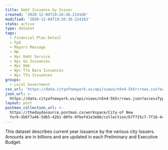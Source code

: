 ```yaml
---
title: Debt Issuance by Issuer
created: '2020-12-04T19:26:36.214168'
modified: '2020-12-04T19:26:36.214183'
state: active
type: dataset
tags:
  - Financial Plan Detail
  - Fpd
  - Mayors Message
  - Mm
  - Nyc Debt Service
  - Nyc Go Issuances
  - Nyc Omb
  - Nyc Tfa Bara Issuances
  - Nyc Tfa Issuances
groups:
  - Local Government
csv_url: 'https://data.cityofnewyork.us/api/views/n5n4-5k5r/rows.csv?accessType=DOWNLOAD'
json_url: >-
  https://data.cityofnewyork.us/api/views/n5n4-5k5r/rows.json?accessType=DOWNLOAD
layout: post
postman_collection_url: >-
  https://thedaydasource.postman.co/workspace/City-of New
  York~3b6f7a46-5db5-42b1-80fe-9fbef41e3e06/collection/b7f715c7-7f16-4479-be59-2901cb22f20c
---
```

This dataset describes current year issuance by the various city Issuers. Amounts are in billions and are updated in each Preliminary and Executive Budget.
